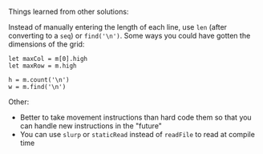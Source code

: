 Things learned from other solutions:

Instead of manually entering the length of each line, use `len` (after converting to a `seq`) or `find('\n')`. Some ways you could have gotten the dimensions of the grid:

```
let maxCol = m[0].high
let maxRow = m.high

h = m.count('\n')
w = m.find('\n')
```

Other:

- Better to take movement instructions than hard code them so that you can handle new instructions in the "future"
- You can use `slurp` or `staticRead` instead of `readFile` to read at compile time